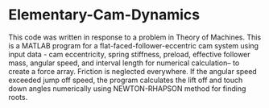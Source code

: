 # Elementary-Cam-Dynamics
This code was written in response to a problem in Theory of Machines. 
This is a MATLAB program for a flat-faced-follower-eccentric cam system using input data - cam eccentricity, spring stiffness, preload, effective follower mass, angular speed, and interval length 
for numerical calculation– to create a force array. Friction is neglected everywhere.
If the angular speed exceeded jump off speed, the program calculates the lift off and touch down angles numerically using NEWTON-RHAPSON method for finding roots.
